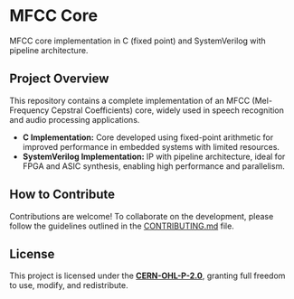 # MFCC Core

MFCC core implementation in C (fixed point) and SystemVerilog with pipeline architecture.

## Project Overview

This repository contains a complete implementation of an MFCC (Mel-Frequency Cepstral Coefficients) core, widely used in speech recognition and audio processing applications.

* **C Implementation:** Core developed using fixed-point arithmetic for improved performance in embedded systems with limited resources.
* **SystemVerilog Implementation:** IP with pipeline architecture, ideal for FPGA and ASIC synthesis, enabling high performance and parallelism.

## How to Contribute

Contributions are welcome! To collaborate on the development, please follow the guidelines outlined in the [CONTRIBUTING.md](https://github.com/Unicamp-Odhin/MFCC_Core/blob/main/CONTRIBUTING.md) file.

## License

This project is licensed under the **[CERN-OHL-P-2.0](https://github.com/Unicamp-Odhin/MFCC_Core/blob/main/LICENSE)**, granting full freedom to use, modify, and redistribute.
